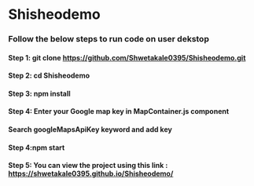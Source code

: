 # Shisheodemo

### Follow the below steps to run code on user dekstop

#### Step 1: git clone https://github.com/Shwetakale0395/Shisheodemo.git

#### Step 2: cd Shisheodemo

#### Step 3: npm install

#### Step 4: Enter your Google map key in MapContainer.js component

#### Search googleMapsApiKey keyword and add key

#### Step 4:npm start

#### Step 5: You can view the project using this link : https://shwetakale0395.github.io/Shisheodemo/

